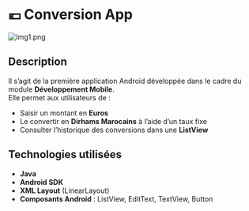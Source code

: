 # 💶 Conversion App

![img1.png](captures/img1.png)

## Description
Il s’agit de la première application Android développée dans le cadre du module **Développement Mobile**.  
Elle permet aux utilisateurs de :

- Saisir un montant en **Euros**
- Le convertir en **Dirhams Marocains** à l’aide d’un taux fixe
- Consulter l’historique des conversions dans une **ListView**

## Technologies utilisées
- **Java**
- **Android SDK**
- **XML Layout** (LinearLayout)
- **Composants Android** : ListView, EditText, TextView, Button

